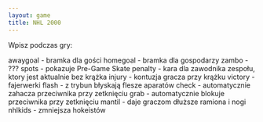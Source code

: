 ```yaml
---
layout: game
title: NHL 2000
---
```


Wpisz podczas gry:

awaygoal - bramka dla gości
homegoal - bramka dla gospodarzy
zambo 	- ??? 
spots 	- pokazuje Pre-Game Skate
penalty 	- kara dla zawodnika zespołu, ktory jest aktualnie bez 
krążka
injury 	- kontuzja gracza przy krążku
victory 	- fajerwerki
flash 	- z trybun błyskają flesze aparatów
check 	- automatycznie zahacza przeciwnika przy zetknięciu
grab 	- automatycznie blokuje przeciwnika przy zetknięciu
mantil 	- daje graczom dłuższe ramiona i nogi
nhlkids 	- zmniejsza hokeistów
